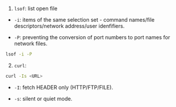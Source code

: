 1. `lsof`: list open file

- `-i`: items of the same selection set - command names/file descriptors/network address/user idenfifiers.

- `-P`: preventing the conversion of port numbers to port names for network files.

```bash
lsof -i -P
```

2. `curl`:

```bash
curl -Is <URL>
```

- `-I`: fetch HEADER only (HTTP/FTP/FILE).

- `-s`: silent or quiet mode.